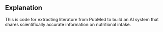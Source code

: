 ## Explanation
This is code for extracting literature from PubMed to build an AI system that shares scientifically accurate information on nutritional intake.
